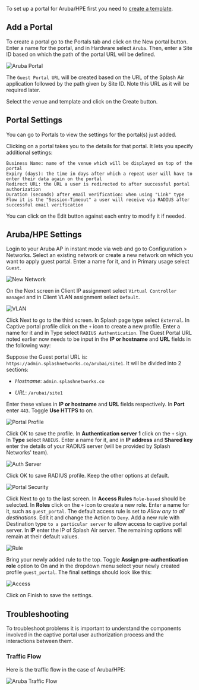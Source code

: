 To set up a portal for Aruba/HPE first you need to [create a template](../defining-templates.md).

## Add a Portal

To create a portal go to the Portals tab and click on the New portal button. Enter a name for the portal, and in Hardware select `Aruba`. Then, enter a Site ID based on which the path of the portal URL will be defined.

![Aruba Portal](../assets/images/portals/arubai/portal.png)

The `Guest Portal URL` will be created based on the URL of the Splash Air application followed by the path given by Site ID. Note this URL as it will be required later.

Select the venue and template and click on the Create button.

## Portal Settings

You can go to Portals to view the settings for the portal(s) just added.

Clicking on a portal takes you to the details for that portal. It lets you specify additional settings:

```
Business Name: name of the venue which will be displayed on top of the portal
Expiry (days): the time in days after which a repeat user will have to enter their data again on the portal
Redirect URL: the URL a user is redirected to after successful portal authorization
Duration (seconds) after email verification: when using "Link" type Flow it is the "Session-Timeout" a user will receive via RADIUS after successful email verification 
```

You can click on the Edit button against each entry to modify it if needed.

## Aruba/HPE Settings

Login to your Aruba AP in instant mode via web and go to Configuration > Networks. Select an existing network or create a new network on which you want to apply guest portal. Enter a name for it, and in Primary usage select `Guest`.

![New Network](../assets/images/portals/arubai/new-network.png)

On the Next screen in Client IP assignment select `Virtual Controller managed` and in Client VLAN assignment select `Default`.

![VLAN](../assets/images/portals/arubai/vlan.png)

Click Next to go to the third screen. In Splash page type select `External`. In Captive portal profile click on the `+` icon to create a new profile. Enter a name for it and in Type select `RADIUS Authentication`. The Guest Portal URL noted earlier now needs to be input in the **IP or hostname** and **URL** fields in the following way:

Suppose the Guest portal URL is: `https://admin.splashnetworks.co/arubai/site1`. It will be divided into 2 sections:

 - _Hostname_: `admin.splashnetworks.co`

 - _URL_: `/arubai/site1`

Enter these values in **IP or hostname** and **URL** fields respectively. In **Port** enter `443`. Toggle **Use HTTPS** to on.

![Portal Profile](../assets/images/portals/arubai/portal-profile.png)

Click OK to save the profile. In **Authentication server 1** click on the `+` sign. In **Type** select `RADIUS`. Enter a name for it, and in **IP address** and **Shared key** enter the details of your RADIUS server (will be provided by Splash Networks' team).

![Auth Server](../assets/images/portals/arubai/auth-server.png)

Click OK to save RADIUS profile. Keep the other options at default.

![Portal Security](../assets/images/portals/arubai/security.png)

Click Next to go to the last screen. In **Access Rules** `Role-based` should be selected. In **Roles** click on the `+` icon to create a new role. Enter a name for it, such as `guest_portal`. The default access rule is set to _Allow any to all destinations_. Edit it and change the Action to `Deny`. Add a new rule with Destination type `to a particular server` to allow access to captive portal server. In **IP** enter the IP of Splash Air server. The remaining options will remain at their default values.

![Rule](../assets/images/portals/arubai/rule.png)

Bring your newly added rule to the top. Toggle **Assign pre-authentication role** option to On and in the dropdown menu select your newly created profile `guest_portal`. The final settings should look like this:

![Access](../assets/images/portals/arubai/access.png)

Click on Finish to save the settings.

## Troubleshooting

To troubleshoot problems it is important to understand the components involved in the captive portal user authorization process and the interactions between them.

### Traffic Flow

Here is the traffic flow in the case of Aruba/HPE:

![Aruba Traffic Flow](../assets/images/portals/arubai/traffic-flow.png)